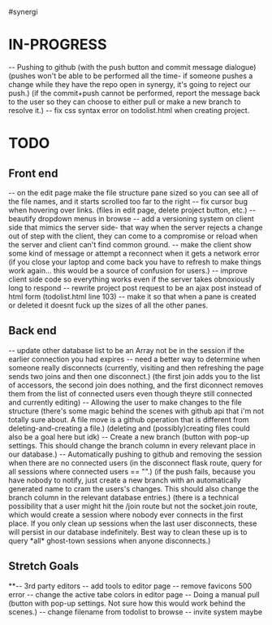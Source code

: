 #synergi
<h1>IN-PROGRESS</h1>
-- Pushing to github
	(with the push button and commit message dialogue)
	(pushes won't be able to be performed all the time- if someone pushes a change while they have the repo open in synergy, it's going to reject our push.)
	(if the commit+push cannot be performed, report the message back to the user so they can choose to either pull or make a new branch to resolve it.)
-- fix css syntax error on todolist.html when creating project. 


<!-- https://developer.github.com/v3/git/commits/#create-a-commit -->
<!-- https://developer.github.com/v3/git/refs/#update-a-reference -->

<h1>TODO</h1>

<h2>Front end</h2>
	-- on the edit page make the file structure pane sized so you can see all of the file names, and it starts scrolled too far to the right
	-- fix cursor bug when hovering over links. (files in edit page, delete project button, etc.)
	-- beautify dropdown menus in browse
	-- add a versioning system on client side that mimics the server side- that way when the server rejects a change out of step with the client, they can come to a compromise or reload when the server and client can't find common ground.
	-- make the client show some kind of message or attempt a reconnect when it gets a network error (if you close your laptop and come back you have to refresh to make things work again... this would be a source of confusion for users.)
	-- improve client side code so everything works even if the server takes obnoxiously long to respond
	-- rewrite project post request to be an ajax post instead of html form (todolist.html line 103)
-- make it so that when a pane is created or deleted it doesnt fuck up the sizes of all the other panes.


<h2>Back end</h2>
	-- update other database list to be an Array
	 not be in the session if the earlier connection you had expires
	-- need a better way to determine when someone really disconnects
		(currently, visiting and then refreshing the page sends two joins and then one disconnect.)
		(the first join adds you to the list of accessors, the second join does nothing, and the first diconnect removes them from the list of connected users even though theyre still connected and currently editing)
	-- Allowing the user to make changes to the file structure
		(there's some magic behind the scenes with github api that i'm not totally sure about. A file move is a github operation that is different from deleting-and-creating a file.)
		(deleting and (possibly)creating files could also be a goal here but idk)
	-- Create a new branch
		(button with pop-up settings. This should change the branch column in every relevant place in our database.)
	-- Automatically pushing to github and removing the session when there are no connected users
		(in the disconnect flask route, query for all sessions where connected users == "".)
		(if the push fails, because you have nobody to notify, just create a new branch with an automatically generated name to cram the users's changes. This should also change the branch column in the relevant database entries.)
		(there is a technical possibility that a user might hit the /join route but not the socket.join route, which would create a session where nobody ever connects in the first place. If you only clean up sessions when the last user disconnects, these will persist in our database indefinitely. Best way to clean these up is to query *all* ghost-town sessions when anyone disconnects.)



<h2>Stretch Goals</h2>
**-- 3rd party editors
-- add tools to editor page
-- remove favicons 500 error
-- change the active tabe colors in editor page
-- Doing a manual pull
	(button with pop-up settings. Not sure how this would work behind the scenes.)
-- change filename from todolist to browse
-- invite system maybe